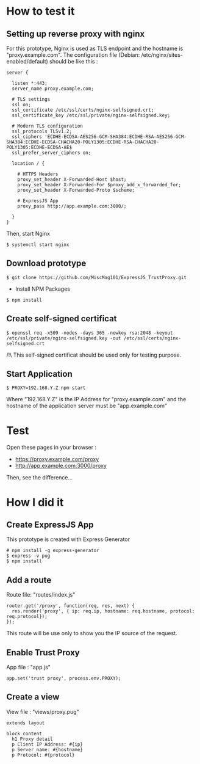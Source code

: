 
# How to test it

## Setting up reverse proxy with nginx

For this prototype, Nginx is used as TLS endpoint and the hostname is "proxy.example.com".
The configuration file (Debian: /etc/nginx/sites-enabled/default) should be like this :

```
server {

  listen *:443;
  server_name proxy.example.com;

  # TLS settings
  ssl on;
  ssl_certificate /etc/ssl/certs/nginx-selfsigned.crt;
  ssl_certificate_key /etc/ssl/private/nginx-selfsigned.key;

  # Modern TLS configuration
  ssl_protocols TLSv1.2;
  ssl_ciphers 'ECDHE-ECDSA-AES256-GCM-SHA384:ECDHE-RSA-AES256-GCM-SHA384:ECDHE-ECDSA-CHACHA20-POLY1305:ECDHE-RSA-CHACHA20-POLY1305:ECDHE-ECDSA-AE$
  ssl_prefer_server_ciphers on;

  location / {

    # HTTPS Headers
    proxy_set_header X-Forwarded-Host $host;
    proxy_set_header X-Forwarded-For $proxy_add_x_forwarded_for;
    proxy_set_header X-Forwarded-Proto $scheme;

    # ExpressJS App
    proxy_pass http://app.example.com:3000/;

  }
}
```

Then, start Nginx

```console
$ systemctl start nginx
```

## Download prototype

```console
$ git clone https://github.com/MiscMag101/ExpressJS_TrustProxy.git
```

* Install NPM Packages

```console
$ npm install
```

## Create self-signed certificat

```console
$ openssl req -x509 -nodes -days 365 -newkey rsa:2048 -keyout /etc/ssl/private/nginx-selfsigned.key -out /etc/ssl/certs/nginx-selfsigned.crt
```

/!\ This self-signed certificat should be used only for testing purpose.


## Start Application

```console
$ PROXY=192.168.Y.Z npm start
```

Where "192.168.Y.Z" is the IP Address for "proxy.example.com" and the hostname of the application server must be "app.example.com"

# Test

Open these pages in your browser :

* https://proxy.example.com/proxy
* http://app.example.com:3000/proxy

Then, see the difference...


# How I did it

## Create ExpressJS App 

This prototype is created with Express Generator

```console
# npm install -g express-generator
$ express -v pug
$ npm install
```

## Add a route

Route file: "routes/index.js"

```
router.get('/proxy', function(req, res, next) {
  res.render('proxy', { ip: req.ip, hostname: req.hostname, protocol: req.protocol});
});
```

This route will be use only to show you the IP source of the request.

## Enable Trust Proxy

App file : "app.js"

```
app.set('trust proxy', process.env.PROXY);
```

## Create a view

View file : "views/proxy.pug"

```
extends layout

block content
  h1 Proxy detail
  p Client IP Address: #{ip}
  p Server name: #{hostname}
  p Protocol: #{protocol}
```

